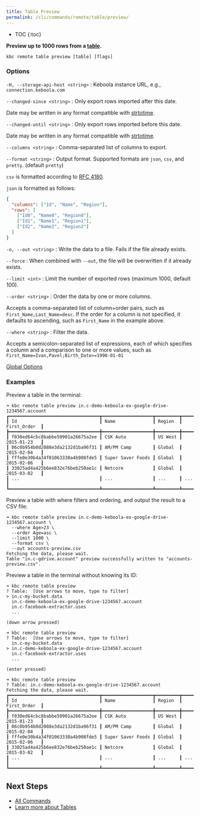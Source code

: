 ```yaml
---
title: Table Preview
permalink: /cli/commands/remote/table/preview/
---
```


* TOC
{:toc}

**Preview up to 1000 rows from a [table](https://help.keboola.com/storage/tables/).**

```
kbc remote table preview [table] [flags]
```

### Options

`-H, --storage-api-host <string>`
: Keboola instance URL, e.g., `connection.keboola.com`

`--changed-since <string>`
: Only export rows imported after this date.

  Date may be written in any format compatible with [strtotime](https://www.php.net/manual/en/function.strtotime.php).

`--changed-until <string>`
: Only export rows imported before this date.

  Date may be written in any format compatible with [strtotime](https://www.php.net/manual/en/function.strtotime.php).

`--columns <string>`
: Comma-separated list of columns to export.

`--format <string>`
: Output format. Supported formats are `json`, `csv`, and `pretty`. (default `pretty`)

  `csv` is formatted according to [RFC 4180](https://www.ietf.org/rfc/rfc4180.txt).

  `json` is formatted as follows:
  ```json
  {
    "columns": ["Id", "Name", "Region"],
    "rows": [
      ["Id0", "Name0", "Region0"],
      ["Id1", "Name1", "Region1"],
      ["Id2", "Name2", "Region2"]
    ]
  }
  ```

`-o, --out <string>`
: Write the data to a file. Fails if the file already exists.

`--force`
: When combined with `--out`, the file will be overwritten if it already exists.

`--limit <int>`
: Limit the number of exported rows (maximum 1000, default 100).

`--order <string>`
: Order the data by one or more columns.
  
  Accepts a comma-separated list of column+order pairs, such as `First_Name,Last_Name=desc`.
  If the order for a column is not specified, it defaults to ascending, such as `First_Name` in the example above.

`--where <string>`
: Filter the data.

  Accepts a semicolon-separated list of expressions, each of which specifies a column and a comparison to one or more values, such as `First_Name=Ivan,Pavel;Birth_Date>=1990-01-01`

[Global Options](/cli/commands/#global-options)

### Examples

Preview a table in the terminal:
```
➜ kbc remote table preview in.c-demo-keboola-ex-google-drive-1234567.account
┏━━━━━━━━━━━━━━━━━━━━━━━━━━━━━━━━━━┳━━━━━━━━━━━━━━━━━━━┳━━━━━━━━━┳━━━━━━━━━━━━━━┓
┃ Id                               ┃ Name              ┃ Region  ┃ First_Order  ┃
┣━━━━━━━━━━━━━━━━━━━━━━━━━━━━━━━━━━╋━━━━━━━━━━━━━━━━━━━╋━━━━━━━━━╋━━━━━━━━━━━━━━┫
┃ f030ed64cbc8babbe50901a26675a2ee ┃ CSK Auto          ┃ US West ┃ 2015-01-23   ┃
┃ 06c0b954b0d2088e3da2132d1ba96f31 ┃ AM/PM Camp        ┃ Global  ┃ 2015-02-04   ┃
┃ fffe0e30b4a34f01063330a4b908fde5 ┃ Super Saver Foods ┃ Global  ┃ 2015-02-06   ┃
┃ 33025ad4a425b6ee832e76beb250ae1c ┃ Netcore           ┃ Global  ┃ 2015-03-02   ┃
┃ ...                              ┃ ...               ┃ ...     ┃ ...          ┃
┗━━━━━━━━━━━━━━━━━━━━━━━━━━━━━━━━━━┻━━━━━━━━━━━━━━━━━━━┻━━━━━━━━━┻━━━━━━━━━━━━━━┛
```

Preview a table with where filters and ordering, and output the result to a CSV
file:
```
➜ kbc remote table preview in.c-demo-keboola-ex-google-drive-1234567.account \
  --where Age>23 \
  --order Age=asc \
  --limit 1000 \
  --format csv \
  --out accounts-preview.csv
Fetching the data, please wait.
Table "in.c-gdrive.account" preview successfully written to "accounts-preview.csv".
```

Preview a table in the terminal without knowing its ID:
```
➜ kbc remote table preview
? Table:  [Use arrows to move, type to filter]
> in.c-my-bucket.data
  in.c-demo-keboola-ex-google-drive-1234567.account
  in.c-facebook-extractor.uses
  ...

(down arrow pressed)

➜ kbc remote table preview
? Table:  [Use arrows to move, type to filter]
  in.c-my-bucket.data
> in.c-demo-keboola-ex-google-drive-1234567.account
  in.c-facebook-extractor.uses
  ...

(enter pressed)

➜ kbc remote table preview
? Table: in.c-demo-keboola-ex-google-drive-1234567.account
Fetching the data, please wait.
┏━━━━━━━━━━━━━━━━━━━━━━━━━━━━━━━━━━┳━━━━━━━━━━━━━━━━━━━┳━━━━━━━━━┳━━━━━━━━━━━━━━┓
┃ Id                               ┃ Name              ┃ Region  ┃ First_Order  ┃
┣━━━━━━━━━━━━━━━━━━━━━━━━━━━━━━━━━━╋━━━━━━━━━━━━━━━━━━━╋━━━━━━━━━╋━━━━━━━━━━━━━━┫
┃ f030ed64cbc8babbe50901a26675a2ee ┃ CSK Auto          ┃ US West ┃ 2015-01-23   ┃
┃ 06c0b954b0d2088e3da2132d1ba96f31 ┃ AM/PM Camp        ┃ Global  ┃ 2015-02-04   ┃
┃ fffe0e30b4a34f01063330a4b908fde5 ┃ Super Saver Foods ┃ Global  ┃ 2015-02-06   ┃
┃ 33025ad4a425b6ee832e76beb250ae1c ┃ Netcore           ┃ Global  ┃ 2015-03-02   ┃
┃ ...                              ┃ ...               ┃ ...     ┃ ...          ┃
┗━━━━━━━━━━━━━━━━━━━━━━━━━━━━━━━━━━┻━━━━━━━━━━━━━━━━━━━┻━━━━━━━━━┻━━━━━━━━━━━━━━┛
```

## Next Steps

- [All Commands](/cli/commands/)
- [Learn more about Tables](https://help.keboola.com/storage/tables/)

